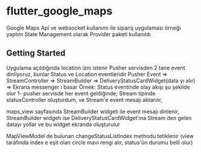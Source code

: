 # flutter_google_maps

Google Maps Api ve websocket kullanımı  ile sipariş uygulaması örneği yaptım
State Management olarak Provider paketi kullanıldı
 ## Getting Started


Uygulama açıldığında location izni istenir
Pusher servisden 2 tane event dinliyoruz, bunlar Status ve Location eventleridir
Pusher Event => StreamController => StreamBuilder => DeliveryStatusCardWidget(data yı alır) => Ekrana messenger ı basar
Örnek: Status eventinde olay akışı şu şekilde olur
 1- pusher servisde her event geldiğinde;
   Stream tipinde statusController oluşturdum, ve Stream'e event mesajı aktarılır,

   maps_view sayfasında StreamBuilder widgetı ile event mesajı dinlenir,
   StreamBuilder widgetı ise DeliveryStatusCardWidget'ına Stream den gelen datayı yollar ve bu widget ekranda oluşturulur

   MapViewModel de bulunan changeStatusListIndex methodu tetiklenir (view tarafında index e eşit olan circle mavi rengi alır, status'ün durumu belli olur)
